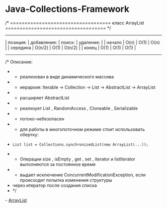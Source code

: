 # Java-Collections-Framework

/* =================================== класс ArrayList =================================== */
________________________________________________
| позиция:  | добавление: | поиск: | удаление: |
| начало    |    O(n)     |  O(1)  |   O(n)    |
| середина  |    O(n/2)   |  O(1)  |   O(n/2)  |
| конец     |    O(1)     |  O(1)  |   O(1)    |
________________________________________________
/* Описание:
* - реализован в виде динамического массива
* - иерархия: Iterable -> Collection -> List -> AbstractList -> ArrayList
* - расширяет AbstractList <E>
* - реализует List <E>, RandomAccess , Cloneable , Serializable
* - потоко-небезопасен
* - для работы в многопоточном режиме стоит использовать обертку:
*     List list = Collections.synchronizedList(new ArrayList(...));
* - Операции size , isEmpty , get , set , iterator и listIterator выполняются за постоянное время
* - выдает исключение ConcurrentModificationException, если происходит попытка изменения структуры
*   через итератор после создания списка
* */
<p> - <a href="">ArrayList</a></p>
